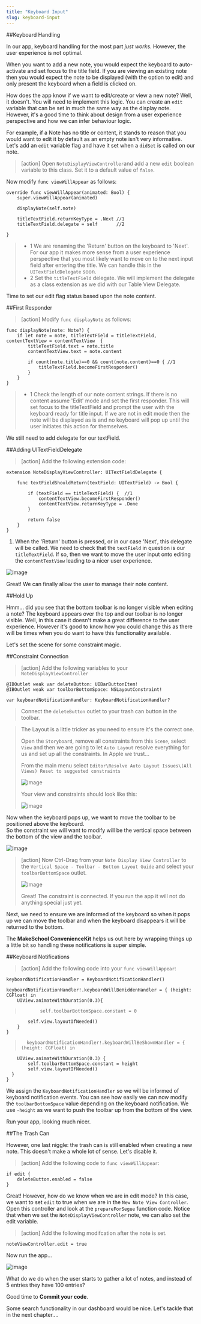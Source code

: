 ```yaml
---
title: "Keyboard Input"
slug: keyboard-input
---     
```


##Keyboard Handling

In our app, keyboard handling for the most part *just works*. However, the user experience is not optimal.

When you want to add a new note, you would expect the keyboard to auto-activate and set focus to the title field. 
If you are viewing an existing note then you would expect the note to be displayed (with the option to edit) and only present the keyboard when a field is clicked on. 

How does the app know if we want to edit/create or view a new note? Well, it doesn't. You will need to implement this logic.
You can create an `edit` variable that can be set in much the same way as the display note. However, it's a good time to think about design
from a user experience perspective and how we can infer behaviour logic.

For example, if a Note has no title or content, it stands to reason that you would want to edit it by default as an empty note isn't very informative.
Let's add an `edit` variable flag and have it set when a `didSet` is called on our note.

> [action]
> Open `NoteDisplayViewController`and add a new `edit` boolean variable to this class. Set it to a default value of `false`.
>
Now modify `func viewWillAppear` as follows:
>
	override func viewWillAppear(animated: Bool) {
        super.viewWillAppear(animated)
>        
        displayNote(self.note)
>    
        titleTextField.returnKeyType = .Next //1
        titleTextField.delegate = self       //2
>        
    }
>
> - 1 We are renaming the 'Return' button on the keyboard to 'Next'. For our app it makes more sense from a user experience perspective that you most likely
> want to move on to the next input field after entering the title.  We can handle this in the `UITextFieldDelegate` soon.
> - 2 Set the `titleTextField` delegate. We will implement the delegate as a class extension as we did with our Table View Delegate.

Time to set our edit flag status based upon the note content.

##First Responder

> [action]
> Modify `func displayNote` as follows:
>
    func displayNote(note: Note?) {
        if let note = note, titleTextField = titleTextField, contentTextView = contentTextView  {
            titleTextField.text = note.title
            contentTextView.text = note.content
>            
            if count(note.title)==0 && count(note.content)==0 { //1
                titleTextField.becomeFirstResponder()
            }
        }
    }
>    
> - 1 Check the length of our note content strings. If there is no content assume 'Edit' mode and set the first responder. This will set focus to the titleTextField
and prompt the user with the keyboard ready for title input. 
> If we are not in edit mode then the note will be displayed as is and no keyboard will pop up until the user initiates this action for themselves.
 
We still need to add delegate for our textField.

##Adding UITextFieldDelegate
 
> [action]
> Add the following extension code:
> 
    extension NoteDisplayViewController: UITextFieldDelegate {
>    
        func textFieldShouldReturn(textField: UITextField) -> Bool {
>            
            if (textField == titleTextField) {  //1
                contentTextView.becomeFirstResponder()
                contentTextView.returnKeyType = .Done
            }
>            
            return false
        }
    }
>    

1. When the 'Return' button is pressed, or in our case 'Next', this delegate will be called. We need to check that the `textField` in question is our `titleTextField`. If so, then
we want to move the user input onto editing the `contentTextView` leading to a nicer user experience.
 
![image](simulator_keyboard.png) 
 
Great! We can finally allow the user to manage their note content.

##Hold Up

Hmm... did you see that the bottom toolbar is no longer visible when editing a note? 
The keyboard appears over the top and our toolbar is no longer visible. Well, in this case it doesn't make a great difference to the user experience. However 
it's good to know how you could change this as there will be times when you do want to have this functionality available.

Let's set the scene for some constraint magic.

##Constraint Connection

> [action]
> Add the following variables to your `NoteDisplayViewController`
>
    @IBOutlet weak var deleteButton: UIBarButtonItem!
    @IBOutlet weak var toolbarBottomSpace: NSLayoutConstraint!
>
    var keyboardNotificationHandler: KeyboardNotificationHandler?
>
>
> Connect the `deleteButton` outlet to your trash can button in the toolbar.

> The Layout is a little tricker as you need to ensure it's the correct one. 
>
> Open the `Storyboard`, remove all constraints from this `Scene`, select `View` and
then we are going to let `Auto Layout` resolve everything for us and set up all the constraints. In Apple we trust...
>
> From the main menu select `Editor\Resolve Auto Layout Issues\(All Views) Reset to suggested constraints`
>
> ![image](autolayout_view_resolve.png)
>
> Your view and constraints should look like this:
> 
> ![image](constraints_view.png)

Now when the keyboard pops up, we want to move the toolbar to be positioned above the keyboard.  
So the constraint we will want to modify will be the vertical space between the bottom of the view and the toolbar.

![image](vertical_space_constraint.png)

> [action]
> Now Ctrl-Drag from your `Note Display View Controller` to the `Vertical Space - Toolbar - Bottom Layout Guide` and select your `toolbarBottomSpace` outlet.
>
> ![image](connect_constraint.png)
>
> Great! The constraint is connected. If you run the app it will not do anything special just yet.  

Next, we need to ensure we are informed of the keyboard so when it pops up we can move the toolbar and when the keyboard disappears it will be returned to the bottom.

The **MakeSchool ConvenienceKit** helps us out here by wrapping things up a little bit so handling these notifications is super simple.  

##Keyboard Notifications

>[action]
>Add the following code into your `func viewWillAppear`:
>
    keyboardNotificationHandler = KeyboardNotificationHandler()
> 
>
	keyboardNotificationHandler!.keyboardWillBeHiddenHandler = { (height: CGFloat) in
        UIView.animateWithDuration(0.3){
>            self.toolbarBottomSpace.constant = 0
            self.view.layoutIfNeeded()
        }
    }
>
>   	keyboardNotificationHandler!.keyboardWillBeShownHandler = { (height: CGFloat) in
        UIView.animateWithDuration(0.3) {
            self.toolbarBottomSpace.constant = height
            self.view.layoutIfNeeded()
      }
	}
>
        
We assign the `KeyboardNotificationHandler` so we will be informed of keyboard notification events.  You can see how easily we can now modify the `toolbarBottomSpace` value depending
on the keyboard notification.  We use `-height` as we want to push the toolbar up from the bottom of the view.

Run your app, looking much nicer.

##The Trash Can

However, one last niggle: the trash can is still enabled when creating a new note. This doesn't make a whole lot of sense. Let's disable it.  

> [action]
> Add the following code to `func viewWillAppear`:
>
    if edit {
        deleteButton.enabled = false
    }
>

Great! However, how do we know when we are in edit mode?  In this case, we want to set `edit` to true when we are in the `New Note View Controller`.
Open this controller and look at the `prepareForSegue` function code. 
Notice that when we set the `NoteDisplayViewController` note, we can also set the edit variable. 

> [action]
> Add the following modifcation after the note is set.
>    
    noteViewController.edit = true
>

Now run the app...

![image](trash_can.png)

What do we do when the user starts to gather a lot of notes, and instead of 5 entries they have 100 entries?

Good time to **Commit your code**.

Some search functionality in our dashboard would be nice.  Let's tackle that in the next chapter....

